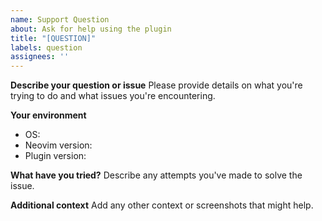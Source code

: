 ```yaml
---
name: Support Question
about: Ask for help using the plugin
title: "[QUESTION]"
labels: question
assignees: ''
---
```


**Describe your question or issue**
Please provide details on what you're trying to do and what issues you're encountering.

**Your environment**
- OS:
- Neovim version:
- Plugin version:

**What have you tried?**
Describe any attempts you've made to solve the issue.

**Additional context**
Add any other context or screenshots that might help.

